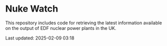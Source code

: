 # Nuke Watch

This repository includes code for retrieving the latest information available on the output of EDF nuclear power plants in the UK.

Last updated: 2025-02-09 03:18